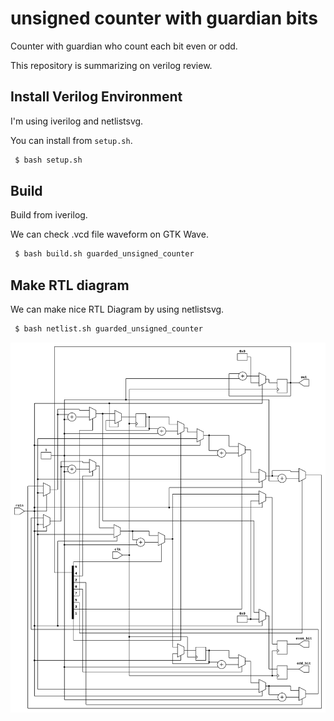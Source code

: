 # unsigned counter with guardian bits

Counter with guardian who count each bit even or odd.

This repository is summarizing on verilog review.

## Install Verilog Environment

I'm using iverilog and netlistsvg.

You can install from `setup.sh`.

```bash
 $ bash setup.sh
```

## Build

Build from iverilog.

We can check .vcd file waveform on GTK Wave.

```bash
 $ bash build.sh guarded_unsigned_counter
```

## Make RTL diagram

We can make nice RTL Diagram by using netlistsvg.

```bash
 $ bash netlist.sh guarded_unsigned_counter
```

![example](https://raw.githubusercontent.com/paranlee/guarded_unsigned_counter/master/guarded_unsigned_counter.svg?sanitize=true)
